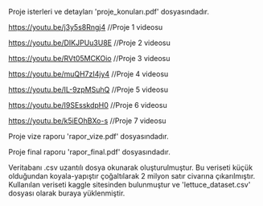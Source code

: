 Proje isterleri ve detayları 'proje_konuları.pdf' dosyasındadır.

https://youtu.be/j3y5s8Rngj4 //Proje 1 videosu

https://youtu.be/DIKJPUu3U8E //Proje 2 videosu

https://youtu.be/RVt05MCKOio //Proje 3 videosu

https://youtu.be/muQH7zI4jy4 //Proje 4 videosu

https://youtu.be/IL-9zpMSuhQ //Proje 5 videosu

https://youtu.be/I9SEsskdpH0 //Proje 6 videosu

https://youtu.be/k5iEOhBXo-s //Proje 7 videosu

Proje vize raporu 'rapor_vize.pdf' dosyasındadır.

Proje final raporu 'rapor_final.pdf' dosyasındadır.

Veritabanı .csv uzantılı dosya okunarak oluşturulmuştur. Bu veriseti küçük olduğundan koyala-yapıştır çoğaltılarak 2 milyon satır civarına çıkarılmıştır. Kullanılan veriseti kaggle sitesinden bulunmuştur ve 'lettuce_dataset.csv' dosyası olarak buraya yüklenmiştir.
